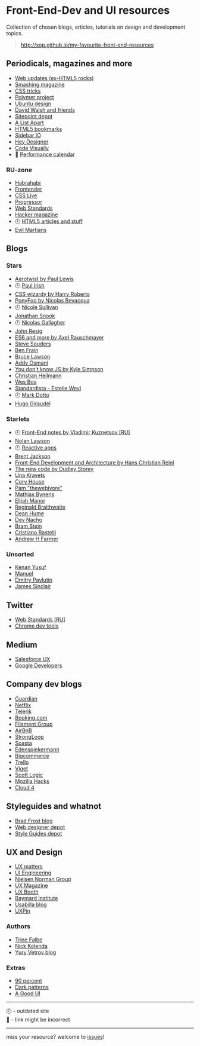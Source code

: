 # Front-End-Dev and UI resources

Collection of chosen blogs, articles, tutorials on design and development topics.

> http://xop.github.io/my-favourite-front-end-resources

## Periodicals, magazines and more

- [Web updates (ex-HTML5 rocks)](https://developers.google.com/web/updates/)
- [Smashing magazine](http://www.smashingmagazine.com/)
- [CSS tricks](http://css-tricks.com/)
- [Polymer project](https://elements.polymer-project.org/)
- [Ubuntu design](http://design.canonical.com/)
- [David Walsh and friends](http://davidwalsh.name/)
- [Sitepoint depot](http://www.sitepoint.com/)
- [A List Apart](http://alistapart.com/articles)
- [HTML5 bookmarks](http://html5bookmarks.com/)
- [Sidebar IO](http://sidebar.io/)
- [Hey Designer](http://heydesigner.com/)
- [Code Visually](http://codevisually.com/)
- :link: [Performance calendar](http://calendar.perfplanet.com/2015/)

### RU-zone

- [Habrahabr](http://habrahabr.ru/)
- [Frontender](http://frontender.info/)
- [CSS Live](http://css-live.ru/)
- [Progressor](http://prgssr.ru/)
- [Web Standards](http://web-standards.ru/)
- [Hacker magazine](https://xakep.ru/issues/)
- :clock8: [HTML5 articles and stuff](http://html5.by/)
- [Evil Martians](https://evilmartians.com/chronicles)


## Blogs

### Stars

- [Aerotwist by Paul Lewis](https://aerotwist.com/)
- :clock8: [Paul Irish](http://www.paulirish.com/)
- [CSS wizardy by Harry Roberts](http://csswizardry.com/)
- [PonyFoo by Nicolas Bevacqua](http://ponyfoo.com/)
- :clock8: [Nicole Sullivan](http://www.stubbornella.org/content/)
- [Jonathan Snook](http://snook.ca/)
- :clock8: [Nicolas Gallagher](http://nicolasgallagher.com/)
- [John Resig](http://ejohn.org/category/blog/)
- [ES6 and more by Axel Rauschmayer](http://www.2ality.com/)
- [Steve Souders](http://www.stevesouders.com/blog/)
- [Ben Frain](http://benfrain.com/blog/)
- [Bruce Lawson](http://www.brucelawson.co.uk/)
- [Addy Osmani](http://addyosmani.com/blog/)
- [You don't know JS by Kyle Simpson](http://blog.getify.com/)
- [Christian Heilmann](https://www.christianheilmann.com/)
- [Wes Bos](http://wesbos.com/)
- [Standardista - Estelle Weyl](http://www.standardista.com/)
- :clock8: [Mark Dotto](http://markdotto.com/)
- [Hugo Giraudel](http://hugogiraudel.com/blog/)

### Starlets

- :clock8: [Front-End notes by Vladimir Kuznetsov [RU]](http://noteskeeper.ru/)
- [Nolan Lawson](http://nolanlawson.com/)
- :clock8: [Reactive apps](http://blog.reactandbethankful.com/)
- [Brent Jackson](http://jxnblk.com/)
- [Front-End Development and Architecture by Hans Christian Reinl](https://drublic.de/blog)
- [The new code by Dudley Storey](http://thenewcode.com/)
- [Una Kravets](http://una.im/)
- [Cory House](http://www.bitnative.com/)
- [Pam "thewebivore"](http://thewebivore.com/)
- [Mathias Bynens](https://mathiasbynens.be/)
- [Elijah Manor](http://elijahmanor.com/)
- [Reginald Braithwaite](http://raganwald.com/)
- [Dean Hume](http://deanhume.com/Home/Index)
- [Dev Nacho](http://devnacho.com/)
- [Bram Stein](https://www.bramstein.com/writing/)
- [Cristiano Rastelli](http://www.didoo.net/)
- [Andrew H Farmer](http://andrewhfarmer.com/)

### Unsorted

- [Kenan Yusuf](https://kyusuf.com/)
- [Manuel](https://manu.ninja/)
- [Dmitry Pavlutin](https://rainsoft.io/)
- [James Sinclair](http://jrsinclair.com/)


## Twitter

- [Web Standards [RU]](https://twitter.com/webstandards_ru)
- [Chrome dev tools](https://twitter.com/ChromeDevTools)


## Medium

- [Salesforce UX](https://medium.com/salesforce-ux)
- [Google Developers](https://medium.com/google-developers)


## Company dev blogs

- [Guardian](https://www.theguardian.com/info/developer-blog)
- [Netflix](http://techblog.netflix.com/)
- [Telerik](http://www.telerik.com/blogs)
- [Booking.com](http://blog.booking.com/)
- [Filament Group](https://www.filamentgroup.com/lab/)
- [AirBnB](http://nerds.airbnb.com/code/)
- [StrongLoop](https://strongloop.com/strongblog/)
- [Soasta](http://www.soasta.com/blog/)
- [Edenspiekermann](http://dev.edenspiekermann.com/)
- [Bigcommerce](http://www.bigeng.io/)
- [Trello](http://tech.trello.com/)
- [Viget](https://www.viget.com/articles/)
- [Scott Logic](http://blog.scottlogic.com/index.html)
- [Mozilla Hacks](https://hacks.mozilla.org/)
- [Cloud 4](https://cloudfour.com/thinks/)


## Styleguides and whatnot

- [Brad Frost blog](http://bradfrost.com/blog/)
- [Web designer depot](http://www.webdesignerdepot.com/)
- [Style Guides depot](http://styleguides.io/)


## UX and Design

- [UX matters](http://www.uxmatters.com/)
- [UI Engineering](http://www.uie.com/)
- [Nielsen Norman Group](http://www.nngroup.com/)
- [UX Magazine](http://uxmag.com/)
- [UX Booth](http://www.uxbooth.com/)
- [Baymard Institute](http://baymard.com/)
- [Usabilla blog](http://blog.usabilla.com/)
- [UXPin](https://www.uxpin.com/studio/blog/)

### Authors
- [Trine Falbe](http://www.trinefalbe.com/)
- [Nick Kolenda](http://www.nickkolenda.com/)
- [Yury Vetrov blog](http://www.jvetrau.com/)

### Extras

- [90 percent](http://www.90percentofeverything.com/)
- [Dark patterns](http://darkpatterns.org/)
- [A Good UI](http://goodui.org/)


------
:clock8: - outdated site  
:link: - link might be incorrect

------
miss your resource?
welcome to [issues](https://github.com/XOP/my-favourite-front-end-resources/issues)!

